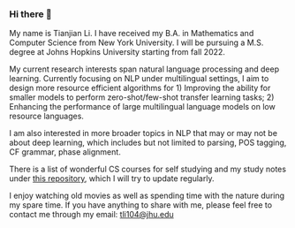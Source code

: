 ### Hi there 👋 
My name is Tianjian Li. I have received my B.A. in Mathematics and Computer Science from New York University. I will be pursuing a M.S. degree at Johns Hopkins University starting from fall 2022.

My current research interests span natural language processing and deep learning. Currently focusing on NLP under multilingual settings, I aim to design more resource efficient algorithms for 1) Improving the ability for smaller models to perform zero-shot/few-shot transfer learning tasks; 2) Enhancing  the performance of large multilingual language models on low resource languages. 

I am also interested in more broader topics in NLP that may or may not be about deep learning, which includes but not limited to parsing, POS tagging, CF grammar, phase alignment.

There is a list of wonderful CS courses for self studying and my study notes under [this repository](https://github.com/truthbutcher/studymaterials), which I will try to update regularly.

I enjoy watching old movies as well as spending time with the nature during my spare time. 
If you have anything to share with me, please feel free to contact me through my email: tli104@jhu.edu


